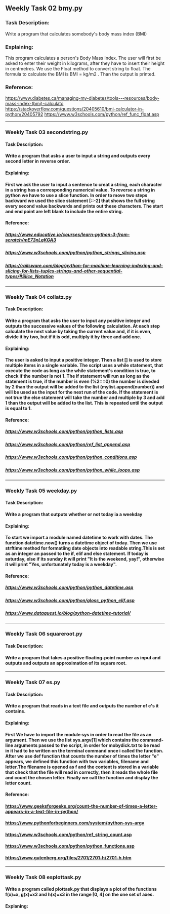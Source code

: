 ## Weekly Task 02 bmy.py

### Task Description:
Write a program that calculates somebody's body mass index (BMI)

### Explaining:
This program calculates a person's Body Mass Index. The user will first be asked to enter their weight in kilograms, after they have to insert their height in centmetres. We use the Float method to convert string to float. The formula to calculate the BMI is BMI = kg/m2 . Than the output is printed. 

### Reference:
https://www.diabetes.ca/managing-my-diabetes/tools---resources/body-mass-index-(bmi)-calculato
https://stackoverflow.com/questions/20405610/bmi-calculator-in-python/20405792
https://www.w3schools.com/python/ref_func_float.asp
___

### Weekly Task 03 secondstring.py

#### Task Description:
#### Write a program that asks a user to input a string and outputs every second letter in reverse order.

#### Explaining:
#### First we ask the user to input a sentence to creat a string, each character in a string has a corresponding numerical value. To reverse a string in python we have to use a slice function. In order to move two steps backward we used the slice statement [::-2] that shows the full string every second value backwards and prints out these characters. The start and end point are left blank to include the entire string.

#### Reference:
##### https://www.educative.io/courses/learn-python-3-from-scratch/mE73nLqKGA3
##### https://www.w3schools.com/python/python_strings_slicing.asp
##### https://railsware.com/blog/python-for-machine-learning-indexing-and-slicing-for-lists-tuples-strings-and-other-sequential-types/#Slice_Notation
___

### Weekly Task 04 collatz.py

#### Task Description:
#### Write a program that asks the user to input any positive integer and outputs the successive values of the following calculation. At each step calculate the next value by taking the current value and, if it is even, divide it by two, but if it is odd, multiply it by three and add one.

#### Explaining: 
#### The user is asked to input a positive integer. Then a list [] is used to store multiple items in a single variable. The script uses a while statement, that execute the code as long as the while statement's condition is true, to check if the number is not 1.  The if statement will run as long as the statement is true, if the number is even (%2==0) the number is diveded by 2 than the output will be added to the list (mylist.append(number)) and will be used as the input for the next run of the code. If the statement is not true the else statement will take the number and multiple by 3 and add 1 than the output will be added to the list. This is repeated until the output is equal to 1.

#### Reference:
##### https://www.w3schools.com/python/python_lists.asp
##### https://www.w3schools.com/python/ref_list_append.asp
##### https://www.w3schools.com/python/python_conditions.asp
##### https://www.w3schools.com/python/python_while_loops.asp
___

### Weekly Task 05 weekday.py

#### Task Description:
#### Write a program that outputs whether or not today ia a weekday

#### Explaining:
#### To start we import a module named datetime to work with dates. The function datetime.now() turns a datetime object of today. Then we use strftime method for formatiing date objects into readable string.This is set as an integer an passed to the if, elif and else statement. If today is saturday, else if its sunday it will print "It is the weekend, yay!", otherwise it will print "Yes, unfortunately today is a weekday". 

#### Reference:
##### https://www.w3schools.com/python/python_datetime.asp
##### https://www.w3schools.com/python/gloss_python_elif.asp
##### https://www.dataquest.io/blog/python-datetime-tutorial/
___

### Weekly Task 06 squareroot.py

#### Task Description:
#### Write a program that takes a positive floating-point number as input and outputs and outputs an approximation of its square root.
___

### Weekly Task 07 es.py

#### Task Description:
#### Write a program that reads in a text file and outputs the number of e's it contains.

#### Explaining:
#### First We have to import the module sys in order to read the file as an argument. Then we use the list sys.argv[1] which contains the command-line arguments passed to the script, in order for mobydick.txt to be read in it had to be written on the terminal command once i called the function. After we use def function that counts the number of times the letter "e" appears, we defined this function with two variables, filename and letter.The filename is opened as f and the content is stored in a variable that check that the file will read in correctly, then it reads the whole file and count the chosen letter. Finally we call the function and display the letter count.

#### Reference: 
#### https://www.geeksforgeeks.org/count-the-number-of-times-a-letter-appears-in-a-text-file-in-python/
#### https://www.pythonforbeginners.com/system/python-sys-argv
#### https://www.w3schools.com/python/ref_string_count.asp
#### https://www.w3schools.com/python/python_functions.asp
#### https://www.gutenberg.org/files/2701/2701-h/2701-h.htm


___

### Weekly Task 08 esplottask.py
#### Write a program called plottask.py that displays a plot of the functions f(x)=x, g(x)=x2 and h(x)=x3 in the range [0, 4] on the one set of axes.

#### Explaning:
#### 




